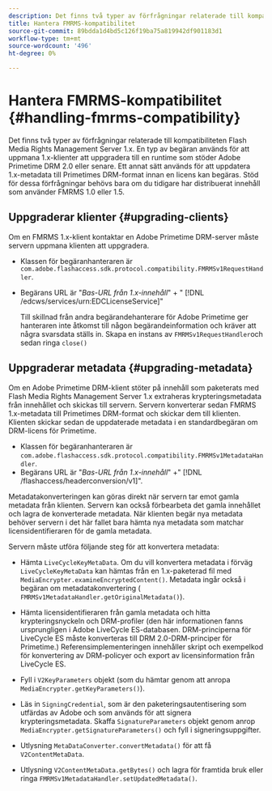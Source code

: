 ```yaml
---
description: Det finns två typer av förfrågningar relaterade till kompatibiliteten Flash Media Rights Management Server 1.x. En typ av begäran används för att uppmana 1.x-klienter att uppgradera till en runtime som stöder Adobe Primetime DRM 2.0 eller senare. Ett annat sätt används för att uppdatera 1.x-metadata till Primetimes DRM-format innan en licens kan begäras. Stöd för dessa förfrågningar behövs bara om du tidigare har distribuerat innehåll som använder FMRMS 1.0 eller 1.5.
title: Hantera FMRMS-kompatibilitet
source-git-commit: 89bdda1d4bd5c126f19ba75a819942df901183d1
workflow-type: tm+mt
source-wordcount: '496'
ht-degree: 0%

---
```



# Hantera FMRMS-kompatibilitet {#handling-fmrms-compatibility}

Det finns två typer av förfrågningar relaterade till kompatibiliteten Flash Media Rights Management Server 1.x. En typ av begäran används för att uppmana 1.x-klienter att uppgradera till en runtime som stöder Adobe Primetime DRM 2.0 eller senare. Ett annat sätt används för att uppdatera 1.x-metadata till Primetimes DRM-format innan en licens kan begäras. Stöd för dessa förfrågningar behövs bara om du tidigare har distribuerat innehåll som använder FMRMS 1.0 eller 1.5.

## Uppgraderar klienter {#upgrading-clients}

Om en FMRMS 1.x-klient kontaktar en Adobe Primetime DRM-server måste servern uppmana klienten att uppgradera.

* Klassen för begäranhanteraren är `com.adobe.flashaccess.sdk.protocol.compatibility.FMRMSv1RequestHandler`.
* Begärans URL är &quot;*Bas-URL från 1.x-innehåll*&quot; + &quot; [!DNL /edcws/services/urn:EDCLicenseService]&quot;

   Till skillnad från andra begärandehanterare för Adobe Primetime ger hanteraren inte åtkomst till någon begärandeinformation och kräver att några svarsdata ställs in. Skapa en instans av `FMRMSv1RequestHandler`och sedan ringa `close()`

## Uppgraderar metadata {#upgrading-metadata}

Om en Adobe Primetime DRM-klient stöter på innehåll som paketerats med Flash Media Rights Management Server 1.x extraheras krypteringsmetadata från innehållet och skickas till servern. Servern konverterar sedan FMRMS 1.x-metadata till Primetimes DRM-format och skickar dem till klienten. Klienten skickar sedan de uppdaterade metadata i en standardbegäran om DRM-licens för Primetime.

* Klassen för begäranhanteraren är `com.adobe.flashaccess.sdk.protocol.compatibility.FMRMSv1MetadataHandler`.
* Begärans URL är &quot;*Bas-URL från 1.x-innehåll*&quot; +&quot; [!DNL /flashaccess/headerconversion/v1]&quot;.

Metadatakonverteringen kan göras direkt när servern tar emot gamla metadata från klienten. Servern kan också förbearbeta det gamla innehållet och lagra de konverterade metadata. När klienten begär nya metadata behöver servern i det här fallet bara hämta nya metadata som matchar licensidentifieraren för de gamla metadata.

Servern måste utföra följande steg för att konvertera metadata:

* Hämta `LiveCycleKeyMetaData`. Om du vill konvertera metadata i förväg `LiveCycleKeyMetaData` kan hämtas från en 1.x-paketerad fil med `MediaEncrypter.examineEncryptedContent()`. Metadata ingår också i begäran om metadatakonvertering ( `FMRMSv1MetadataHandler.getOriginalMetadata()`).

* Hämta licensidentifieraren från gamla metadata och hitta krypteringsnyckeln och DRM-profiler (den här informationen fanns ursprungligen i Adobe LiveCycle ES-databasen. DRM-principerna för LiveCycle ES måste konverteras till DRM 2.0-DRM-principer för Primetime.) Referensimplementeringen innehåller skript och exempelkod för konvertering av DRM-policyer och export av licensinformation från LiveCycle ES.
* Fyll i `V2KeyParameters` objekt (som du hämtar genom att anropa `MediaEncrypter.getKeyParameters()`).

* Läs in `SigningCredential`, som är den paketeringsautentisering som utfärdas av Adobe och som används för att signera krypteringsmetadata. Skaffa `SignatureParameters` objekt genom anrop `MediaEncrypter.getSignatureParameters()` och fyll i signeringsuppgifter.

* Utlysning `MetaDataConverter.convertMetadata()` för att få `V2ContentMetaData`.

* Utlysning `V2ContentMetaData.getBytes()` och lagra för framtida bruk eller ringa `FMRMSv1MetadataHandler.setUpdatedMetadata()`.